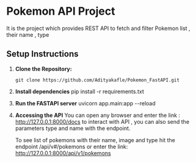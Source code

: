 # Pokemon API Project

It is the project which provides REST API to fetch and filter Pokemon list , their name , type

## Setup Instructions

1. **Clone the Repository:**
   ```git bash
   git clone https://github.com/Adityakafle/Pokemon_FastAPI.git
2. **Install dependencies**
   pip install -r requirements.txt

3. **Run the FASTAPI server**
   uvicorn app.main:app --reload

4. **Accessing the API**
   You can open any browser and enter the link :  http://127.0.0.1:8000/docs to interact with API , you can also send the parameters type and name with the endpoint.

   To see list of pokemons with their name, image and type hit the endpoint /api/v#/pokemons or enter the link: http://127.0.0.1:8000/api/v1/pokemons
